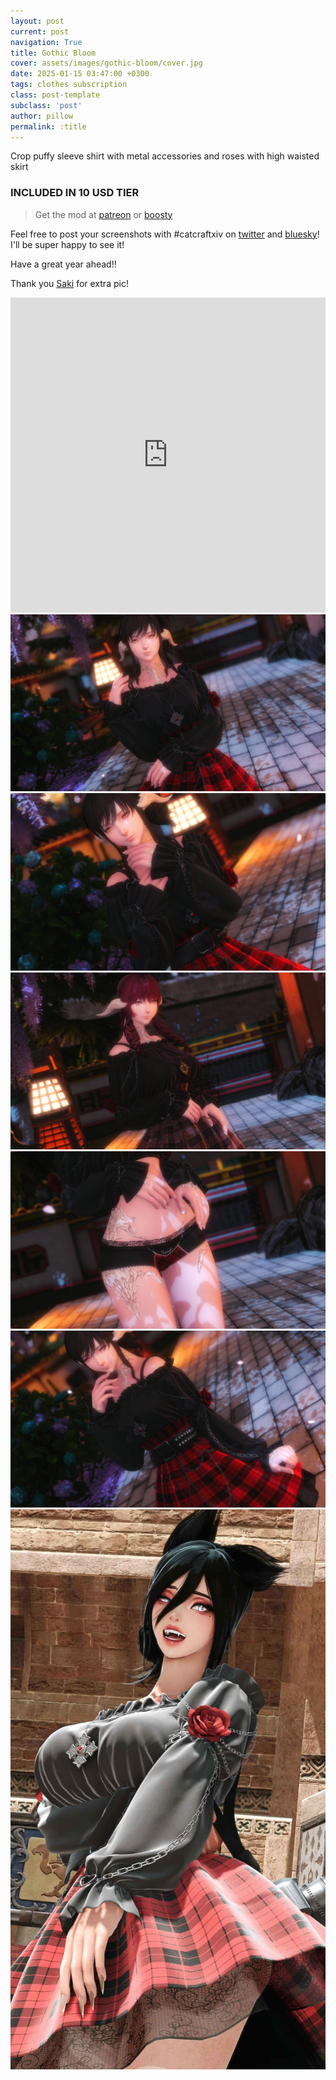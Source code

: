 ```yaml
---
layout: post
current: post
navigation: True
title: Gothic Bloom
cover: assets/images/gothic-bloom/cover.jpg
date: 2025-01-15 03:47:00 +0300
tags: clothes subscription
class: post-template
subclass: 'post'
author: pillow
permalink: :title
---
```


Crop puffy sleeve shirt with metal accessories and roses with high waisted skirt

### INCLUDED IN 10 USD TIER

> Get the mod at [patreon](https://www.patreon.com/posts/120021107) or [boosty](https://boosty.to/miaumori/posts/7577ed19-1c42-46bd-9d03-24f0b14e451f)

Feel free to post your screenshots with #catcraftxiv on [twitter](https://x.com/hashtag/catcraftxiv?src=hashtag_click) and [bluesky](https://bsky.app/hashtag/catcraftxiv)! I'll be super happy to see it!

Have a great year ahead!!

Thank you [Saki](https://x.com/PhotosmithSaki) for extra pic!

<iframe src="https://catcraftxiv.github.io/assets/images/gothic-bloom/preview.html" frameborder="0" allowfullscreen="true" style="width: 100%;aspect-ratio: 1/1;"></iframe>
<img src="/assets/images/gothic-bloom/ffxiv_dx11 2025-01-15 01-28-38 Maya Adorable Gameplay_edit.jpg"/>
<img src="/assets/images/gothic-bloom/ffxiv_dx11 2025-01-15 01-30-42 Maya Adorable Gameplay_edit.jpg"/>
<img src="/assets/images/gothic-bloom/ffxiv_dx11 2025-01-15 01-35-28 Maya Adorable Gameplay_edit.jpg"/>
<img src="/assets/images/gothic-bloom/ffxiv_dx11 2025-01-15 01-36-54 Maya Adorable Gameplay_edit.jpg"/>
<img src="/assets/images/gothic-bloom/ffxiv_dx11 2025-01-15 01-26-57 Maya Adorable Gameplay_edit.jpg"/>
<img src="/assets/images/gothic-bloom/2025-01-15_21-13-57-804_Sakis_Night_Equalizer2.jpg" title="image by Saki"/>
